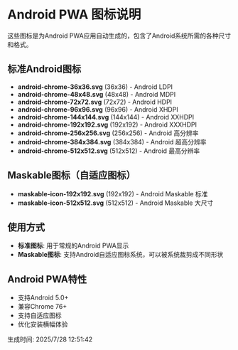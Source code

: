 # Android PWA 图标说明

这些图标是为Android PWA应用自动生成的，包含了Android系统所需的各种尺寸和格式。

## 标准Android图标

- **android-chrome-36x36.svg** (36x36) - Android LDPI
- **android-chrome-48x48.svg** (48x48) - Android MDPI
- **android-chrome-72x72.svg** (72x72) - Android HDPI
- **android-chrome-96x96.svg** (96x96) - Android XHDPI
- **android-chrome-144x144.svg** (144x144) - Android XXHDPI
- **android-chrome-192x192.svg** (192x192) - Android XXXHDPI
- **android-chrome-256x256.svg** (256x256) - Android 高分辨率
- **android-chrome-384x384.svg** (384x384) - Android 超高分辨率
- **android-chrome-512x512.svg** (512x512) - Android 最高分辨率

## Maskable图标（自适应图标）

- **maskable-icon-192x192.svg** (192x192) - Android Maskable 标准
- **maskable-icon-512x512.svg** (512x512) - Android Maskable 大尺寸

## 使用方式

- **标准图标**: 用于常规的Android PWA显示
- **Maskable图标**: 支持Android自适应图标系统，可以被系统裁剪成不同形状

## Android PWA特性

- 支持Android 5.0+
- 兼容Chrome 76+
- 支持自适应图标
- 优化安装横幅体验

生成时间: 2025/7/28 12:51:42
